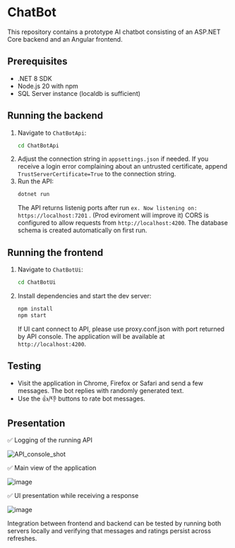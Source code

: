# ChatBot

This repository contains a prototype AI chatbot consisting of an ASP.NET Core backend and an Angular frontend.

## Prerequisites
- .NET 8 SDK
- Node.js 20 with npm
- SQL Server instance (localdb is sufficient)

## Running the backend
1. Navigate to `ChatBotApi`:
   ```bash
   cd ChatBotApi
   ```
2. Adjust the connection string in `appsettings.json` if needed. If you receive a
   login error complaining about an untrusted certificate, append
   `TrustServerCertificate=True` to the connection string.
3. Run the API:
   ```bash
   dotnet run
   ```
   The API returns listenig ports after run `ex. Now listening on: https://localhost:7201` . (Prod eviroment will improve it)
   CORS is configured to allow requests from `http://localhost:4200`.
   The database schema is created automatically on first run.
   
## Running the frontend
1. Navigate to `ChatBotUi`:
   ```bash
   cd ChatBotUi
   ```
2. Install dependencies and start the dev server:
   ```bash
   npm install
   npm start
   ```
   If UI cant connect to API, please use proxy.conf.json with port returned by API console.
   The application will be available at `http://localhost:4200`.
   
## Testing
- Visit the application in Chrome, Firefox or Safari and send a few messages. The bot replies with randomly generated text.
- Use the 👍/👎 buttons to rate bot messages.

## Presentation

   ✅ Logging of the running API
   
  ![API_console_shot](https://github.com/user-attachments/assets/1e267a49-58c2-4f9b-b01e-969c92bd8357)
  
   ✅ Main view of the application
   
  ![image](https://github.com/user-attachments/assets/9f71094d-86fc-464d-b520-3d85d6732a16)
  
   ✅ UI presentation while receiving a response
   
  ![image](https://github.com/user-attachments/assets/35beca0a-96bc-409b-9148-e34112d967e7)





Integration between frontend and backend can be tested by running both servers locally and verifying that messages and ratings persist across refreshes.
